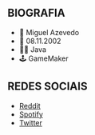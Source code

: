 ## BIOGRAFIA
- 💜 Miguel Azevedo
- 🎂 08.11.2002
- 👨‍💻 Java
- 🕹️ GameMaker
## REDES SOCIAIS
- [Reddit](https://www.reddit.com/user/ImMigsss)
- [Spotify](https://open.spotify.com/user/6jotva4ub39c53cpaiph7iune)
- [Twitter](https://twitter.com/ImMigsss)
